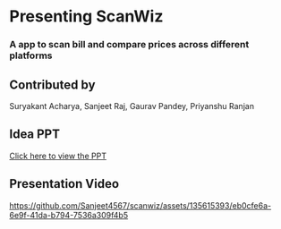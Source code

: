 # Presenting ScanWiz 
### A app to scan bill and compare prices across different platforms

## Contributed by 
Suryakant Acharya, Sanjeet Raj, Gaurav Pandey, Priyanshu Ranjan

## Idea PPT
[Click here to view the PPT](https://github.com/Sanjeet4567/scanwiz/files/14897333/ppthackofest.pptx)


## Presentation Video
https://github.com/Sanjeet4567/scanwiz/assets/135615393/eb0cfe6a-6e9f-41da-b794-7536a309f4b5




